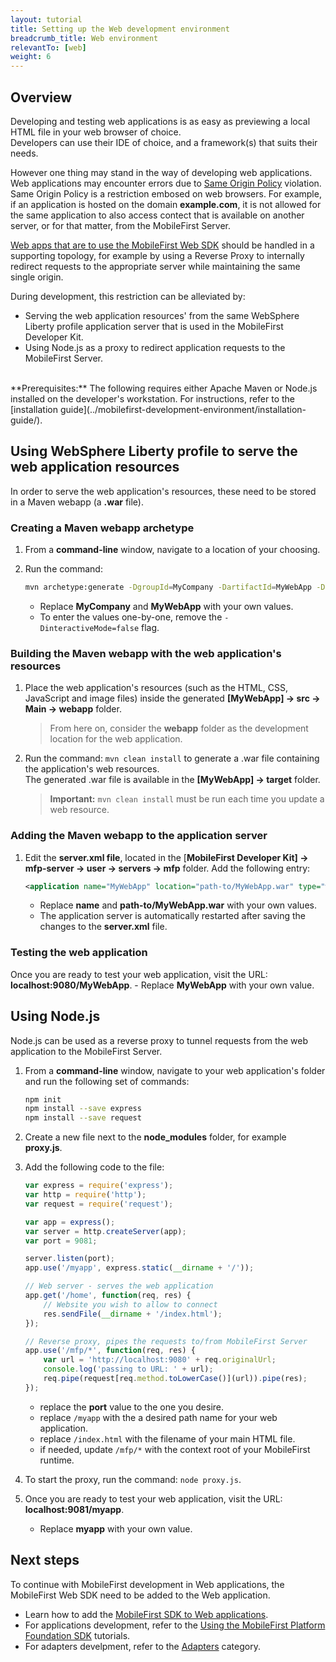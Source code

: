 ```yaml
---
layout: tutorial
title: Setting up the Web development environment
breadcrumb_title: Web environment
relevantTo: [web]
weight: 6
---
```

## Overview
Developing and testing web applications is as easy as previewing a local HTML file in your web browser of choice.  
Developers can use their IDE of choice, and a framework(s) that suits their needs.

However one thing may stand in the way of developing web applications. Web applications may encounter errors due to [Same Origin Policy](https://developer.mozilla.org/en-US/docs/Web/Security/Same-origin_policy) violation. Same Origin Policy is a restriction embosed on web browsers. For example, if an application is hosted on the domain **example.com**, it is not allowed for the same application to also access contect that is available on another server, or for that matter, from the MobileFirst Server.

[Web apps that are to use the MobileFirst Web SDK](../../adding-the-mfpf-sdk/web) should be handled in a supporting topology, for example by using a Reverse Proxy to internally redirect requests to the appropriate server while maintaining the same single origin.

During development, this restriction can be alleviated by:

- Serving the web application resources' from the same WebSphere Liberty profile application server that is used in the MobileFirst Developer Kit.
- Using Node.js as a proxy to redirect application requests to the MobileFirst Server.

<br/>
**Prerequisites:**  
The following requires either Apache Maven or Node.js installed on the developer's workstation.  
For instructions, refer to the [installation guide](../mobilefirst-development-environment/installation-guide/).

## Using WebSphere Liberty profile to serve the web application resources
In order to serve the web application's resources, these need to be stored in a Maven webapp (a **.war** file).

### Creating a Maven webapp archetype
1. From a **command-line** window, navigate to a location of your choosing.
2. Run the command:

    ```bash
    mvn archetype:generate -DgroupId=MyCompany -DartifactId=MyWebApp -DarchetypeArtifactId=maven-archetype-webapp -DinteractiveMode=false
    ```
    - Replace **MyCompany** and **MyWebApp** with your own values.
    - To enter the values one-by-one, remove the `-DinteractiveMode=false` flag.

### Building the Maven webapp with the web application's resources 
1. Place the web application's resources (such as the HTML, CSS, JavaScript and image files) inside the generated **[MyWebApp] → src → Main → webapp** folder.

    > From here on, consider the **webapp** folder as the development location for the web application.

2. Run the command: `mvn clean install` to generate a .war file containing the application's web resources.  
   The generated .war file is available in the **[MyWebApp] → target** folder.
   
    > <span class="glyphicon glyphicon-exclamation-sign" aria-hidden="true"></span> **Important:** `mvn clean install` must be run each time you update a web resource.

### Adding the Maven webapp to the application server
1. Edit the **server.xml file**, located in the [**MobileFirst Developer Kit] → mfp-server → user → servers → mfp** folder. Add the following entry:

    ```xml
    <application name="MyWebApp" location="path-to/MyWebApp.war" type="war"></application>
    ```
    - Replace **name** and **path-to/MyWebApp.war** with your own values.
    - The application server is automatically restarted after saving the changes to the **server.xml** file.  

### Testing the web application
Once you are ready to test your web application, visit the URL: **localhost:9080/MyWebApp**.
    - Replace **MyWebApp** with your own value.

## Using Node.js
Node.js can be used as a reverse proxy to tunnel requests from the web application to the MobileFirst Server.

1. From a **command-line** window, navigate to your web application's folder and run the following set of commands: 

    ```bash
    npm init
    npm install --save express
    npm install --save request
    ```

2. Create a new file next to the **node_modules** folder, for example **proxy.js**.
3. Add the following code to the file:

    ```javascript
    var express = require('express');
    var http = require('http');
    var request = require('request');

    var app = express();
    var server = http.createServer(app);
    var port = 9081;

    server.listen(port);
    app.use('/myapp', express.static(__dirname + '/'));

    // Web server - serves the web application
    app.get('/home', function(req, res) {
        // Website you wish to allow to connect
        res.sendFile(__dirname + '/index.html');
    });

    // Reverse proxy, pipes the requests to/from MobileFirst Server
    app.use('/mfp/*', function(req, res) {
        var url = 'http://localhost:9080' + req.originalUrl;
        console.log('passing to URL: ' + url);
        req.pipe(request[req.method.toLowerCase()](url)).pipe(res);
    });
    ```
    - replace the **port** value to the one you desire.
    - replace `/myapp` with the a desired path name for your web application.
    - replace `/index.html` with the filename of your main HTML file.
    - if needed, update `/mfp/*` with the context root of your MobileFirst runtime.

4. To start the proxy, run the command: `node proxy.js`.
5. Once you are ready to test your web application, visit the URL: **localhost:9081/myapp**.
    - Replace **myapp** with your own value.

## Next steps
To continue with MobileFirst development in Web applications, the MobileFirst Web SDK need to be added to the Web application.

* Learn how to add the [MobileFirst SDK to Web applications](../../adding-the-mfpf-sdk/web/).
* For applications development, refer to the [Using the MobileFirst Platform Foundation SDK](../../using-the-mfpf-sdk/) tutorials.
* For adapters develpment, refer to the [Adapters](../../adapters/) category.
